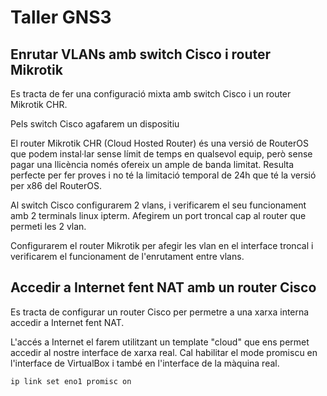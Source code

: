 # Taller GNS3

## Enrutar VLANs amb switch Cisco i router Mikrotik

Es tracta de fer una configuració mixta amb switch Cisco i un router Mikrotik CHR.

Pels switch Cisco agafarem un dispositiu 

El router Mikrotik CHR (Cloud Hosted Router) és una versió de RouterOS que podem instal·lar sense límit de temps en qualsevol equip, però sense pagar una llicència només ofereix un ample de banda limitat. Resulta perfecte per fer proves i no té la limitació temporal de 24h que té la versió per x86 del RouterOS.


Al switch Cisco configurarem 2 vlans, i verificarem el seu funcionament amb 2 terminals linux ipterm. Afegirem un port troncal cap al router que permeti les 2 vlan.

Configurarem el router Mikrotik per afegir les vlan en el interface troncal i verificarem el funcionament de l'enrutament entre vlans.


## Accedir a Internet fent NAT amb un router Cisco

Es tracta de configurar un router Cisco per permetre a una xarxa interna accedir a Internet fent NAT.

L'accés a Internet el farem utilitzant un template "cloud" que ens permet accedir al nostre interface de xarxa real. Cal habilitar el mode promiscu en l'interface de VirtualBox i també en l'interface de la màquina real.



```
ip link set eno1 promisc on
```
